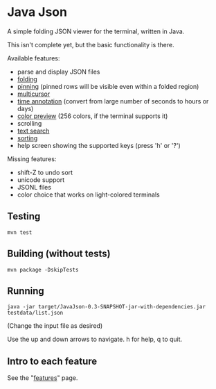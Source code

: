 # Java Json

A simple folding JSON viewer for the terminal, written in Java.

This isn't complete yet, but the basic functionality is there.

Available features:

- parse and display JSON files
- [folding](doc/features.md#folding)
- [pinning](doc/features.md#pinning) (pinned rows will be visible even within a folded region)
- [multicursor](doc/features.md#multicursor)
- [time annotation](doc/features.md#annotations) (convert from large number of seconds to hours or days)
- [color preview](doc/features.md#annotations) (256 colors, if the terminal supports it)
- scrolling
- [text search](doc/features.md#search)
- [sorting](doc/features.md#sorting)
- help screen showing the supported keys (press 'h' or '?')

Missing features:
- shift-Z to undo sort
- unicode support
- JSONL files
- color choice that works on light-colored terminals

## Testing

```
mvn test
```

## Building (without tests)

```
mvn package -DskipTests
```

## Running

```
java -jar target/JavaJson-0.3-SNAPSHOT-jar-with-dependencies.jar testdata/list.json
```

(Change the input file as desired)

Use the up and down arrows to navigate. h for help, q to quit.

## Intro to each feature

See the "[features](doc/features.md)" page.